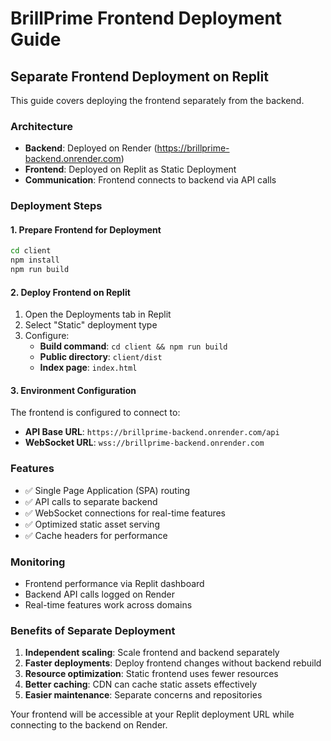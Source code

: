 
# BrillPrime Frontend Deployment Guide

## Separate Frontend Deployment on Replit

This guide covers deploying the frontend separately from the backend.

### Architecture
- **Backend**: Deployed on Render (https://brillprime-backend.onrender.com)
- **Frontend**: Deployed on Replit as Static Deployment
- **Communication**: Frontend connects to backend via API calls

### Deployment Steps

#### 1. Prepare Frontend for Deployment
```bash
cd client
npm install
npm run build
```

#### 2. Deploy Frontend on Replit
1. Open the Deployments tab in Replit
2. Select "Static" deployment type
3. Configure:
   - **Build command**: `cd client && npm run build`
   - **Public directory**: `client/dist`
   - **Index page**: `index.html`

#### 3. Environment Configuration
The frontend is configured to connect to:
- **API Base URL**: `https://brillprime-backend.onrender.com/api`
- **WebSocket URL**: `wss://brillprime-backend.onrender.com`

### Features
- ✅ Single Page Application (SPA) routing
- ✅ API calls to separate backend
- ✅ WebSocket connections for real-time features
- ✅ Optimized static asset serving
- ✅ Cache headers for performance

### Monitoring
- Frontend performance via Replit dashboard
- Backend API calls logged on Render
- Real-time features work across domains

### Benefits of Separate Deployment
1. **Independent scaling**: Scale frontend and backend separately
2. **Faster deployments**: Deploy frontend changes without backend rebuild
3. **Resource optimization**: Static frontend uses fewer resources
4. **Better caching**: CDN can cache static assets effectively
5. **Easier maintenance**: Separate concerns and repositories

Your frontend will be accessible at your Replit deployment URL while connecting to the backend on Render.
